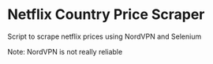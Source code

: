 # Netflix Country Price Scraper
 Script to scrape netflix prices using NordVPN and Selenium

Note: NordVPN is not really reliable 

